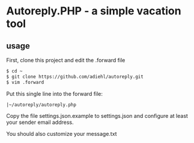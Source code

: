 # Autoreply.PHP - a simple vacation tool
## usage
First, clone this project and edit the .forward file
```sh
$ cd ~
$ git clone https://github.com/adiehl/autoreply.git
$ vim .forward
```
Put this single line into the forward file:
```
|~/autoreply/autoreply.php
```
Copy the file settings.json.example to settings.json and configure at least your sender email address.

You should also customize your message.txt